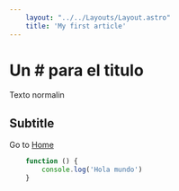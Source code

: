 ```yaml
---
    layout: "../../Layouts/Layout.astro"
    title: 'My first article'
---
```


# Un # para el titulo

Texto normalin

## Subtitle

Go to [Home](/)

```javascript
    function () {
        console.log('Hola mundo')
    }
```
